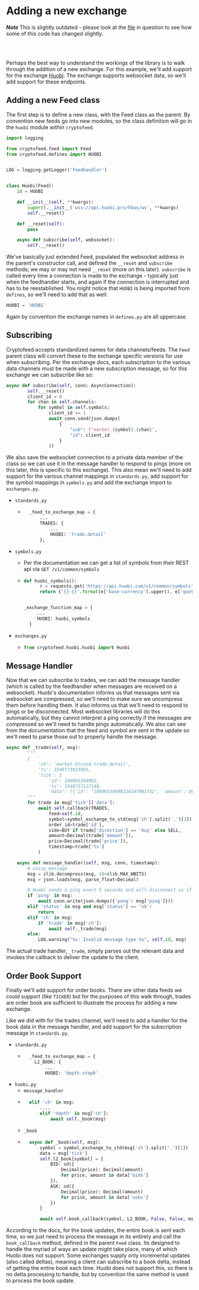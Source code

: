 # Adding a new exchange


***Note*** This is slightly outdated - please look at the [file](../cryptofeed/exchange/huobi.py) in question to see how some of this code has changed slightly.

<br><br>

Perhaps the best way to understand the workings of the library is to walk through the addition of a new exchange. For this example, we'll
add support for the exchange [Huobi](https://huobi.readme.io/docs/ws-api-reference). The exchange supports websocket data, so we'll
add support for these endpoints.


## Adding a new Feed class
The first step is to define a new class, with the Feed class as the parent. By convention new feeds go into new modules, so the
class definition will go in the `huobi` module within `cryptofeed`.

```python
import logging

from cryptofeed.feed import Feed
from cryptofeed.defines import HUOBI


LOG = logging.getLogger('feedhandler')


class Huobi(Feed):
    id = HUOBI

    def __init__(self, **kwargs):
        super().__init__('wss://api.huobi.pro/hbus/ws', **kwargs)
        self.__reset()

    def __reset(self):
        pass

    async def subscribe(self, websocket):
        self.__reset()
```

We've basically just extended Feed, populated the websocket address in the parent's constructor call, and defined the `__reset` and `subscribe` methods; we may or may not need `__reset` (more on this later). `subscribe` is called every time a connection is made to the exchange - typically just when the feedhandler starts, and again if the connection is interrupted and has to be reestablished. You might notice that `HUOBI` is being imported from `defines`, so we'll need to add that as well:

```python
HUOBI = 'HUOBI'
```

Again by convention the exchange names in `defines.py` are all uppercase.

## Subscribing
Cryptofeed accepts standardized names for data channels/feeds. The `Feed` parent class will convert these to the exchange specific versions for use when subscribing. Per the exchange docs, each subscription to the various data channels must be made with a new subscription message, so for this exchange we can subscribe like so:

```python
async def subscribe(self, conn: AsyncConnection):
        self.__reset()
        client_id = 0
        for chan in self.channels:
            for symbol in self.symbols:
                client_id += 1
                await conn.send(json.dumps(
                    {
                        "sub": f"market.{symbol}.{chan}",
                        "id": client_id
                    }
                ))
```
We also save the websocket connection to a private data member of the class so we can use it in the message handler to respond to pings (more on this later, this is specific to this exchange).
This also mean we'll need to add support for the various channel mappings in `standards.py`, add support for the symbol mappings in `symbols.py` and add the exchange import to `exchanges.py`.


* `standards.py`
    - ```python
        _feed_to_exchange_map = {
            ...
            TRADES: {
                ...
                HUOBI: 'trade.detail'
            },
        ```

* `symbols.py`
    - Per the documentation we can get a list of symbols from their REST api via `GET /v1/common/symbols`
    - ```python
      def huobi_symbols():
            r = requests.get('https://api.huobi.com/v1/common/symbols').json()
            return {'{}-{}'.format(e['base-currency'].upper(), e['quote-currency'].upper()) : '{}{}'.format(e['base-currency'], e['quote-currency']) for e in r['data']}


      _exchange_function_map = {
           ...
           HUOBI: huobi_symbols
        }
      ```
* `exchanges.py`
    - ```python
      from cryptofeed.huobi.huobi import Huobi
      ```

## Message Handler
Now that we can subscribe to trades, we can add the message handler (which is called by the feedhandler when messages are received on a websocket). Huobi's documentation informs us that messages sent via websocket are compressed, so we'll need to make sure we uncompress them before handling them. It also informs us that we'll need to respond to pings or be disconnected. Most websocket libraries will do this automatically, but they cannot interpret a ping correctly if the messages are compressed so we'll need to handle pings automatically. We also can see from the documentation that the feed and symbol are sent in the update so we'll need to parse those out to properly handle the message.


```python
async def _trade(self, msg):
        """
        {
            'ch': 'market.btcusd.trade.detail',
            'ts': 1549773923965,
            'tick': {
                'id': 100065340982,
                'ts': 1549757127140,
                'data': [{'id': '10006534098224147003732', 'amount': Decimal('0.0777'), 'price': Decimal('3669.69'), 'direction': 'buy', 'ts': 1549757127140}]}}
        """
        for trade in msg['tick']['data']:
            await self.callback(TRADES,
                feed=self.id,
                symbol=symbol_exchange_to_std(msg['ch'].split('.')[1]),
                order_id=trade['id'],
                side=BUY if trade['direction'] == 'buy' else SELL,
                amount=Decimal(trade['amount']),
                price=Decimal(trade['price']),
                timestamp=trade['ts']
            )

    async def message_handler(self, msg, conn, timestamp):
        # unzip message
        msg = zlib.decompress(msg, 16+zlib.MAX_WBITS)
        msg = json.loads(msg, parse_float=Decimal)

        # Huobi sends a ping evert 5 seconds and will disconnect us if we do not respond to it
        if 'ping' in msg:
            await conn.write(json.dumps({'pong': msg['ping']}))
        elif 'status' in msg and msg['status'] == 'ok':
            return
        elif 'ch' in msg:
            if 'trade' in msg['ch']:
                await self._trade(msg)
        else:
            LOG.warning("%s: Invalid message type %s", self.id, msg)
```

The actual trade handler, `_trade`, simply parses out the relevant data and invokes the callback to deliver the update to the client.

## Order Book Support

Finally we'll add support for order books. There are other data feeds we could support (like `TICKER`) but for the purposes of this walk through, trades are order book are sufficient to illustrate the process for adding a new exchange.

Like we did with for the trades channel, we'll need to add a handler for the book data in the message handler, and add support for the subscription message in `standards.py`.


* `standards.py`
  - ```python
      _feed_to_exchange_map = {
        L2_BOOK: {
            ...
            HUOBI: 'depth.step0'
    ```
* `huobi.py`
  - `message_handler`
  - ```python
      elif 'ch' in msg:
          ....
          elif 'depth' in msg['ch']:
              await self._book(msg)
    ```
  - `_book`
  - ```python
      async def _book(self, msg):
          symbol = symbol_exchange_to_std(msg['ch'].split('.')[1])
          data = msg['tick']
          self.l2_book[symbol] = {
              BID: sd({
                  Decimal(price): Decimal(amount)
                  for price, amount in data['bids']
              }),
              ASK: sd({
                  Decimal(price): Decimal(amount)
                  for price, amount in data['asks']
              })
          }

          await self.book_callback(symbol, L2_BOOK, False, False, msg['ts'])
    ```

According to the docs, for the book updates, the entire book is sent each time, so we just need to process the message in its entirety and call the `book_callback` method, defined in the parent `Feed` class. Its designed to handle the myriad of ways an update might take place, many of which Huobi does not support. Some exchanges supply only incremental updates (also called deltas), meaning a client can subscribe to a book delta, instead of getting the entire book each time. Huobi does not support this, so there is no delta processing to handle, but by convention the same method is used to process the book update.
